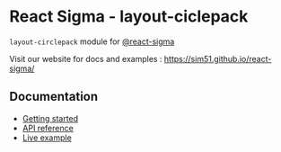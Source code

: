 # React Sigma - layout-ciclepack

`layout-circlepack` module for [@react-sigma](https://www.npmjs.com/package/@react-sigma/core)

Visit our website for docs and examples : https://sim51.github.io/react-sigma/

## Documentation

- [Getting started](https://sim51.github.io/react-sigma/docs/start-introduction)
- [API reference](https://sim51.github.io/react-sigma/docs/api/layout-circlepack/)
- [Live example](https://sim51.github.io/react-sigma/docs/example)

